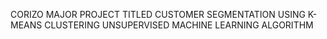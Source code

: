 CORIZO MAJOR PROJECT TITLED CUSTOMER SEGMENTATION USING K-MEANS CLUSTERING UNSUPERVISED MACHINE LEARNING ALGORITHM
